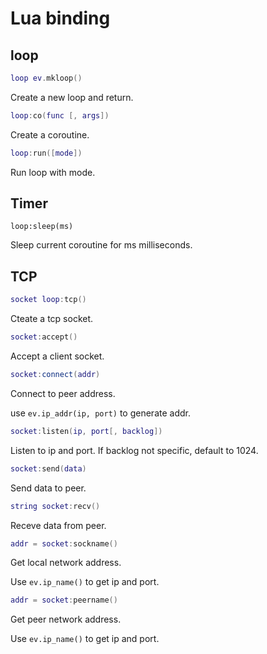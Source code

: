 # Lua binding

## loop

```lua
loop ev.mkloop()
```

Create a new loop and return.

```lua
loop:co(func [, args])
```

Create a coroutine.

```lua
loop:run([mode])
```

Run loop with mode.

## Timer

```
loop:sleep(ms)
```

Sleep current coroutine for ms milliseconds.

## TCP

```lua
socket loop:tcp()
```

Cteate a tcp socket.

```lua
socket:accept()
```

Accept a client socket.

```lua
socket:connect(addr)
```

Connect to peer address.

use `ev.ip_addr(ip, port)` to generate addr.

```lua
socket:listen(ip, port[, backlog])
```

Listen to ip and port. If backlog not specific, default to 1024.

```lua
socket:send(data)
```

Send data to peer.

```lua
string socket:recv()
```

Receve data from peer.

```lua
addr = socket:sockname()
```

Get local network address.

Use `ev.ip_name()` to get ip and port.

```lua
addr = socket:peername()
```

Get peer network address.

Use `ev.ip_name()` to get ip and port.
